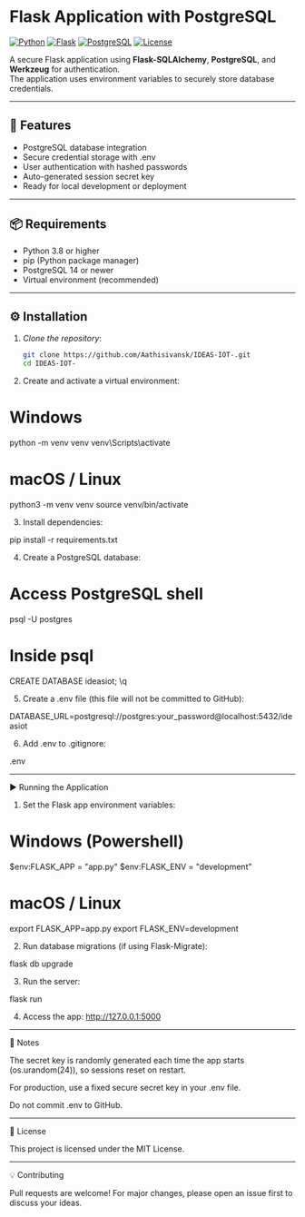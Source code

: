 # Flask Application with PostgreSQL

[![Python](https://img.shields.io/badge/Python-3.8%2B-blue)](https://www.python.org/)
[![Flask](https://img.shields.io/badge/Flask-2.x-green)](https://flask.palletsprojects.com/)
[![PostgreSQL](https://img.shields.io/badge/PostgreSQL-14+-blue)](https://www.postgresql.org/)
[![License](https://img.shields.io/badge/License-MIT-yellow.svg)](LICENSE)

A secure Flask application using **Flask-SQLAlchemy**, **PostgreSQL**, and **Werkzeug** for authentication.  
The application uses environment variables to securely store database credentials.

---

## 🚀 Features
- PostgreSQL database integration
- Secure credential storage with .env
- User authentication with hashed passwords
- Auto-generated session secret key
- Ready for local development or deployment

---

## 📦 Requirements
- Python 3.8 or higher
- pip (Python package manager)
- PostgreSQL 14 or newer
- Virtual environment (recommended)

---

## ⚙ Installation

1. *Clone the repository*:
   ```bash
   git clone https://github.com/Aathisivansk/IDEAS-IOT-.git
   cd IDEAS-IOT-

2. Create and activate a virtual environment:

# Windows
python -m venv venv
venv\Scripts\activate

# macOS / Linux
python3 -m venv venv
source venv/bin/activate


3. Install dependencies:

pip install -r requirements.txt


4. Create a PostgreSQL database:

# Access PostgreSQL shell
psql -U postgres

# Inside psql
CREATE DATABASE ideasiot;
\q


5. Create a .env file (this file will not be committed to GitHub):

DATABASE_URL=postgresql://postgres:your_password@localhost:5432/ideasiot


6. Add .env to .gitignore:

.env




---

▶ Running the Application

1. Set the Flask app environment variables:

# Windows (Powershell)
$env:FLASK_APP = "app.py"
$env:FLASK_ENV = "development"

# macOS / Linux
export FLASK_APP=app.py
export FLASK_ENV=development


2. Run database migrations (if using Flask-Migrate):

flask db upgrade


3. Run the server:

flask run


4. Access the app:
http://127.0.0.1:5000




---

📌 Notes

The secret key is randomly generated each time the app starts (os.urandom(24)), so sessions reset on restart.

For production, use a fixed secure secret key in your .env file.

Do not commit .env to GitHub.



---

📜 License

This project is licensed under the MIT License.


---

💡 Contributing

Pull requests are welcome!
For major changes, please open an issue first to discuss your ideas.
